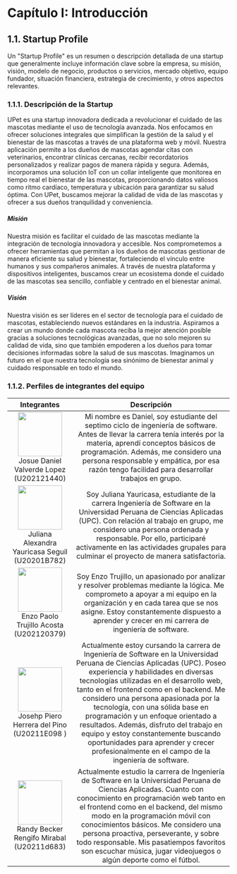 # Capítulo I: Introducción

## 1.1. Startup Profile

Un "Startup Profile" es un resumen o descripción detallada de una startup que generalmente incluye información clave sobre la empresa, su misión, visión, modelo de negocio, productos o servicios, mercado objetivo, equipo fundador, situación financiera, estrategia de crecimiento, y otros aspectos relevantes.

### 1.1.1. Descripción de la Startup

UPet es una startup innovadora dedicada a revolucionar el cuidado de las mascotas mediante el uso de tecnología avanzada. Nos enfocamos en ofrecer soluciones integrales que simplifican la gestión de la salud y el bienestar de las mascotas a través de una plataforma web y móvil. Nuestra aplicación permite a los dueños de mascotas agendar citas con veterinarios, encontrar clínicas cercanas, recibir recordatorios personalizados y realizar pagos de manera rápida y segura. Además, incorporamos una solución IoT con un collar inteligente que monitorea en tiempo real el bienestar de las mascotas, proporcionando datos valiosos como ritmo cardíaco, temperatura y ubicación para garantizar su salud óptima. Con UPet, buscamos mejorar la calidad de vida de las mascotas y ofrecer a sus dueños tranquilidad y conveniencia.

##### Misión

Nuestra misión es facilitar el cuidado de las mascotas mediante la integración de tecnología innovadora y accesible. Nos comprometemos a ofrecer herramientas que permitan a los dueños de mascotas gestionar de manera eficiente su salud y bienestar, fortaleciendo el vínculo entre humanos y sus compañeros animales. A través de nuestra plataforma y dispositivos inteligentes, buscamos crear un ecosistema donde el cuidado de las mascotas sea sencillo, confiable y centrado en el bienestar animal.

##### Visión

Nuestra visión es ser líderes en el sector de tecnología para el cuidado de mascotas, estableciendo nuevos estándares en la industria. Aspiramos a crear un mundo donde cada mascota reciba la mejor atención posible gracias a soluciones tecnológicas avanzadas, que no solo mejoren su calidad de vida, sino que también empoderen a los dueños para tomar decisiones informadas sobre la salud de sus mascotas. Imaginamos un futuro en el que nuestra tecnología sea sinónimo de bienestar animal y cuidado responsable en todo el mundo.

### 1.1.2. Perfiles de integrantes del equipo

<table style="text-align:center">
    <thead>
        <tr>
            <th>Integrantes</th>
            <th>Descripción</th>
        </tr>
    </thead>
    <body >
        <tr>
            <!-- DATOS del integrante 1-->
            <td > 
            <img src="https://i.postimg.cc/MH0KDzqh/josue-foto.jpg" height="100" alt="">
            <br> Josue Daniel Valverde Lopez (U202121440)
            </td>
            <!-- DESCRIPCIÓN del integrante 1-->
            <td > Mi nombre es Daniel, soy estudiante del septimo ciclo de ingeniería de software. Antes de llevar la carrera tenía interés por la materia, aprendí conceptos básicos de programación. Además, me considero una persona responsable y empática, por esa razón tengo facilidad para desarrollar trabajos en grupo.</td>
            <!-- CONOCIMIENTOS del integrante 1-->
        </tr>
        <tr>
            <!-- DATOS del integrante 2-->
            <td > 
            <img src="https://i.postimg.cc/fyQRmVnc/juliana-foto.jpg" height="100" alt=""> 
            <br> Juliana Alexandra Yauricasa Seguil (U20201B782) 
            </td>
            <!-- DESCRIPCIÓN del integrante 2-->
            <td > Soy Juliana Yauricasa, estudiante de la carrera Ingeniería de Software en la Universidad Peruana de Ciencias Aplicadas (UPC). Con relación al trabajo en grupo, me considero una persona ordenada y responsable. Por ello, participaré activamente en las actividades grupales para culminar el proyecto de manera satisfactoria.</td>
            <!-- CONOCIMIENTOS del integrante 2-->
        </tr>
        <tr>
            <!-- DATOS del integrante 3-->
            <td > 
            <img src="https://i.postimg.cc/8C35kyZn/enzo-foto.jpg" height="100" alt=""> 
            <br> Enzo Paolo Trujillo Acosta (U202120379)
            </td>
            <!-- DESCRIPCIÓN del integrante 3-->
            <td > Soy Enzo Trujillo, un apasionado por analizar y resolver problemas mediante la lógica. Me comprometo a apoyar a mi equipo en la organización y en cada tarea que se nos asigne. Estoy constantemente dispuesto a aprender y crecer en mi carrera de ingeniería de software.</td>
            <!-- CONOCIMIENTOS del integrante 3-->
        </tr>
        <tr>
            <!-- DATOS del integrante 4-->
            <td > 
            <img src="https://i.postimg.cc/QtTMFpPN/josehp-foto.jpg" height="100" alt=""> 
            <br> Josehp Piero Herrera del Pino (U20211E098 )
            </td>
            <!-- DESCRIPCIÓN del integrante 4-->
            <td > Actualmente estoy cursando la carrera de Ingeniería de Software en la Universidad Peruana de Ciencias Aplicadas (UPC). Poseo experiencia y habilidades en diversas tecnologías utilizadas en el desarrollo web, tanto en el frontend como en el backend. Me considero una persona apasionada por la tecnología, con una sólida base en programación y un enfoque orientado a resultados. Además, disfruto del trabajo en equipo y estoy constantemente buscando oportunidades para aprender y crecer profesionalmente en el campo de la ingeniería de software.</td>
            <!-- CONOCIMIENTOS del integrante 4-->
        </tr>
        <tr>
            <!-- DATOS del integrante 5-->
            <td > 
            <img src="https://i.postimg.cc/L4jXR3LN/randy-foto.jpg" height="100" alt=""> 
            <br> Randy Becker Rengifo Mirabal (U20211d683)
            </td>
            <!-- DESCRIPCIÓN del integrante 5-->
            <td > Actualmente estudio la carrera de Ingeniería de Software en la Universidad Peruana de Ciencias Aplicadas. Cuanto con conocimiento en programación web tanto en el frontend como en el backend, del mismo modo en la programación móvil con conocimientos básicos. Me considero una persona proactiva, perseverante, y sobre todo responsable. Mis pasatiempos favoritos son escuchar música, jugar videojuegos o algún deporte como el fútbol.</td>
            <!-- CONOCIMIENTOS del integrante 5-->
        </tr>
    </body>
</table>
